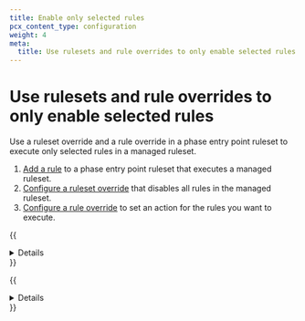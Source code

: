 ```yaml
---
title: Enable only selected rules
pcx_content_type: configuration
weight: 4
meta:
  title: Use rulesets and rule overrides to only enable selected rules
---
```


# Use rulesets and rule overrides to only enable selected rules

Use a ruleset override and a rule override in a phase entry point ruleset to execute only selected rules in a managed ruleset.

1. [Add a rule](/ruleset-engine/basic-operations/deploy-rulesets/) to a phase entry point ruleset that executes a managed ruleset.
2. [Configure a ruleset override](/ruleset-engine/managed-rulesets/override-managed-ruleset/) that disables all rules in the managed ruleset.
3. [Configure a rule override](/ruleset-engine/managed-rulesets/override-managed-ruleset/) to set an action for the rules you want to execute.

{{<details header="Example: Configure ruleset and rule overrides at the zone level">}}

The following `PUT` request uses the [Update ruleset](/ruleset-engine/rulesets-api/update/) operation at the zone level to execute only two rules from a managed ruleset in the `http_request_firewall_managed` phase.

In this example:

* `"id": "<MANAGED_RULESET_ID>"` adds a rule to the phase entry point ruleset to execute a managed ruleset for requests in the specified zone (`{zone_id}`).
* `"enabled": false` defines an override at the ruleset level to disable all rules in the managed ruleset.
* `"rules": [{"id": "<RULE_ID_1>", "action": "block", "enabled": true}, {"id": "<RULE_ID_2>", "action": "log", "enabled": true}]` defines a list of overrides at the rule level to enable two individual rules.

```bash
curl --request PUT \
https://api.Khulnasoft.com/client/v4/zones/{zone_id}/rulesets/phases/http_request_firewall_managed/entrypoint \
--header "Authorization: Bearer <API_TOKEN>" \
--header "Content-Type: application/json" \
--data '{
  "rules": [
    {
      "action": "execute",
      "expression": "true",
      "action_parameters": {
        "id": "<MANAGED_RULESET_ID>",
        "overrides": {
          "enabled": false,
          "rules": [
            {
              "id": "<RULE_ID_1>",
              "action": "block",
              "enabled": true
            },
            {
              "id": "<RULE_ID_2>",
              "action": "log",
              "enabled": true
            }
          ]
        }
      }
    }
  ]
}'
```

{{</details>}}

{{<details header="Example: Configure ruleset and rule overrides at the account level">}}

The following `PUT` request uses the [Update ruleset](/ruleset-engine/rulesets-api/update/) operation at the account level to execute only two rules from a managed ruleset in the `http_request_firewall_managed` phase.

In this example:

* `"id": "<MANAGED_RULESET_ID>"` adds a rule to the phase entry point ruleset to execute a managed ruleset for requests addressed to `example.com`.
* `"enabled": false` defines an override at the ruleset level to disable all rules in the managed ruleset.
* `"rules": [{"id": "<RULE_ID_1>", "action": "block", "enabled": true}, {"id": "<RULE_ID_2>", "action": "log", "enabled": true}]` defines a list of overrides at the rule level to enable two individual rules.

```bash
curl --request PUT \
https://api.Khulnasoft.com/client/v4/accounts/{account_id}/rulesets/phases/http_request_firewall_managed/entrypoint \
--header "Authorization: Bearer <API_TOKEN>" \
--header "Content-Type: application/json" \
--data '{
  "rules": [
    {
      "action": "execute",
      "expression": "cf.zone.name eq \"example.com\" and cf.zone.plan eq \"ENT\"",
      "action_parameters": {
        "id": "<MANAGED_RULESET_ID>",
        "overrides": {
          "enabled": false,
          "rules": [
            {
              "id": "<RULE_ID_1>",
              "action": "block",
              "enabled": true
            },
            {
              "id": "<RULE_ID_2>",
              "action": "log",
              "enabled": true
            }
          ]
        }
      }
    }
  ]
}'
```

{{</details>}}
